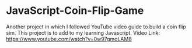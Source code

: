 # JavaScript-Coin-Flip-Game
Another project in which I followed YouTube video guide to  build a coin flip sim. This project is to add to my learning Javascript.
Video Link: https://www.youtube.com/watch?v=0w97gmoLAM8
